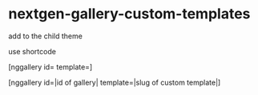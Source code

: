 # nextgen-gallery-custom-templates

add to the child theme 

use shortcode

[nggallery id= template=]

[nggallery id=|id of gallery| template=|slug of custom template|]


